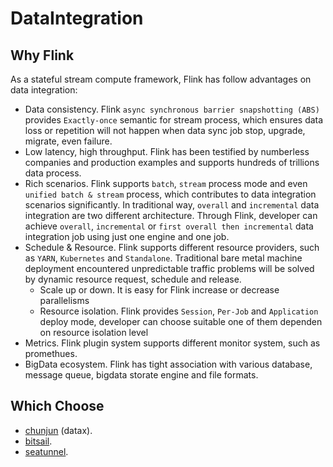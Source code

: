 # DataIntegration

## Why Flink

As a stateful stream compute framework, Flink has follow advantages on data integration:

* Data consistency. Flink `async synchronous barrier snapshotting (ABS)` provides `Exactly-once` semantic for stream process, which ensures data loss or repetition will not happen when data sync job stop, upgrade, migrate, even failure.
* Low latency, high throughput. Flink has been testified by numberless companies and production examples and supports hundreds of trillions data process.
* Rich scenarios. Flink supports `batch`, `stream` process mode and even `unified batch & stream` process, which contributes to data integration scenarios significantly. In traditional way, `overall` and `incremental` data integration are two different architecture. Through Flink, developer can achieve `overall`, `incremental` or `first overall then incremental` data integration job using just one engine and one job.
* Schedule & Resource. Flink supports different resource providers, such as `YARN`, `Kubernetes` and `Standalone`. Traditional bare metal machine deployment encountered unpredictable traffic problems will be solved by dynamic resource request, schedule and release.
    * Scale up or down. It is easy for Flink increase or decrease parallelisms
    * Resource isolation. Flink provides `Session`, `Per-Job` and `Application` deploy mode, developer can choose suitable one of them dependen on resource isolation level
* Metrics. Flink plugin system supports different monitor system, such as promethues.
* BigData ecosystem. Flink has tight association with various database, message queue, bigdata storate engine and file formats.

## Which Choose

* [chunjun](https://github.com/DTStack/chunjun) (datax). 
* [bitsail](https://github.com/bytedance/bitsail).
* [seatunnel](https://github.com/apache/incubator-seatunnel).